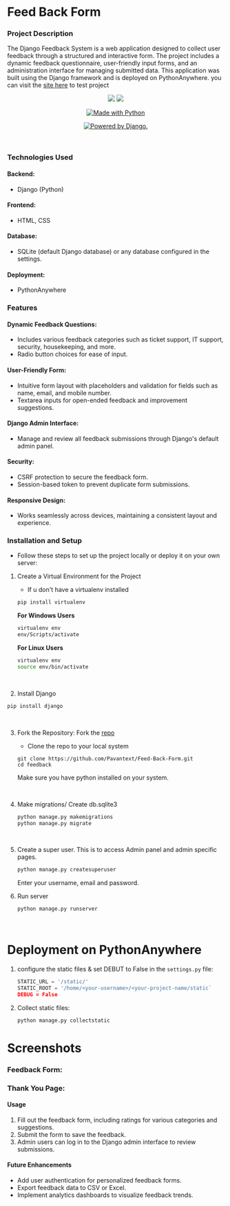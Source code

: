 # Feed Back Form
 ### Project Description
The Django Feedback System is a web application designed to collect user feedback through a structured and interactive form. The project includes a dynamic feedback questionnaire, user-friendly input forms, and an administration interface for managing submitted data. This application was built using the Django framework and is deployed on PythonAnywhere.
you can visit the  [site here](https://pavantext6.pythonanywhere.com/) to test project

<p align="center">
<a href="https://codeclimate.com/github/pkini2002/Social-media-web-app/maintainability">
<img src="https://api.codeclimate.com/v1/badges/b79b9943a5cb4340c05f/maintainability" /></a>
<a href="https://codeclimate.com/github/pkini2002/Social-media-web-app/test_coverage">
<img src="https://api.codeclimate.com/v1/badges/b79b9943a5cb4340c05f/test_coverage" /></a>
</p>

<p align="center">
<a href="https://www.python.org/"><img src="https://forthebadge.com/images/badges/made-with-python.svg" border="0" title="Made with Python" />
</p>

<p align="center">
<a href="http://www.djangoproject.com/"><img src="https://www.djangoproject.com/m/img/badges/djangopowered126x54.gif" border="0" alt="Powered by Django." title="Powered by Django." /></a>
</p>


<br>

### Technologies Used
#### Backend:
- Django (Python)
#### Frontend:
- HTML, CSS
#### Database:
- SQLite (default Django database) or any database configured in the settings.
#### Deployment:
- PythonAnywhere

### Features
#### Dynamic Feedback Questions:
- Includes various feedback categories such as ticket support, IT support, security, housekeeping, and more.
- Radio button choices for ease of input.
#### User-Friendly Form:
- Intuitive form layout with placeholders and validation for fields such as name, email, and mobile number.
- Textarea inputs for open-ended feedback and improvement suggestions.
#### Django Admin Interface:
- Manage and review all feedback submissions through Django's default admin panel.
#### Security:
- CSRF protection to secure the feedback form.
- Session-based token to prevent duplicate form submissions.
#### Responsive Design:
- Works seamlessly across devices, maintaining a consistent layout and experience.
### Installation and Setup
- Follow these steps to set up the project locally or deploy it on your own server:

1. Create a Virtual Environment for the Project

   - If u don't have a virtualenv installed

   ```bash
   pip install virtualenv
   ```
   **For Windows Users**
   ```bash
   virtualenv env
   env/Scripts/activate
   ```

   **For Linux Users**
   ```bash
   virtualenv env
   source env/bin/activate
   ```
    <br>
2. Install Django
```bash
pip install django
```
<br>

3. Fork the Repository:
Fork the [repo](https://github.com/Pavantext/Feed-Back-Form.git)
   - Clone the repo to your local system
     
   ```git
   git clone https://github.com/Pavantext/Feed-Back-Form.git
   cd feedback
   ```
   Make sure you have python installed on your system.

      <br>
4. Make migrations/ Create db.sqlite3

   ```bash
   python manage.py makemigrations
   python manage.py migrate
   ```
   <br>
5. Create a super user.
   This is to access Admin panel and admin specific pages.

   ```djangotemplate
   python manage.py createsuperuser
   ```
   
   Enter your username, email and password.
      <br>
6. Run server
   ```bash
   python manage.py runserver
   ```
<br>

# Deployment on PythonAnywhere
1. configure the static  files & set DEBUT to False in the `settings.py` file:
   ```python
   STATIC_URL = '/static/'
   STATIC_ROOT = '/home/<your-username>/<your-project-name/static`
   DEBUG = False
   ```

2. Collect static files:
   ```bash
   python manage.py collectstatic
   ```

# Screenshots
### Feedback Form:

### Thank You Page:
 #### Usage
1. Fill out the feedback form, including ratings for various categories and suggestions.
2. Submit the form to save the feedback.
3. Admin users can log in to the Django admin interface to review submissions.
   <br>
 #### Future Enhancements
- Add user authentication for personalized feedback forms.
- Export feedback data to CSV or Excel.
- Implement analytics dashboards to visualize feedback trends.

